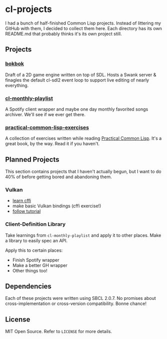 # cl-projects

I had a bunch of half-finished Common Lisp projects. Instead of littering my
GitHub with them, I decided to collect them here. Each directory has its own
README.md that probably thinks it's its own project still.

## Projects

### [bokbok](/bokbok)

Draft of a 2D game engine written on top of SDL. Hosts a Swank server & finagles
the default cl-sdl2 event loop to support live editing of nearly everything.

### [cl-monthly-playlist](/cl-monthly-playlist)

A Spotify client wrapper and maybe one day monthly favorited songs
archiver. We'll see if we ever get there.

### [practical-common-lisp-exercises](/practical-common-lisp-exercises)

A collection of exercises written while reading [Practical Common
Lisp](http://www.gigamonkeys.com/book/). It's a great book, by the way. Read it
if you haven't.

## Planned Projects

This section contains projects that I haven't actually begun, but I want to do
40% of before getting bored and abandoning them.

### Vulkan

* [learn cffi](https://common-lisp.net/project/cffi/manual/cffi-manual.html#Tutorial)
* make basic Vulkan bindings (cffi exercise!)
* [follow tutorial](https://vulkan-tutorial.com/)

### Client-Definition Library

Take learnings from `cl-monthly-playlist` and apply it to other places. Make a
library to easily spec an API.

Apply this to certain places:

* Finish Spotify wrapper
* Make a better GH wrapper
* Other things too!

## Dependencies

Each of these projects were written using SBCL 2.0.7. No promises about
cross-implementation or cross-version compatibility. Bonne chance!

## License

MIT Open Source. Refer to `LICENSE` for more details.
